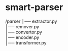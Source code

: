 # smart-parser

/parser
│── extractor.py      
│── remover.py        
│── convertor.py   
│── encoder.py     
│── transformer.py 
